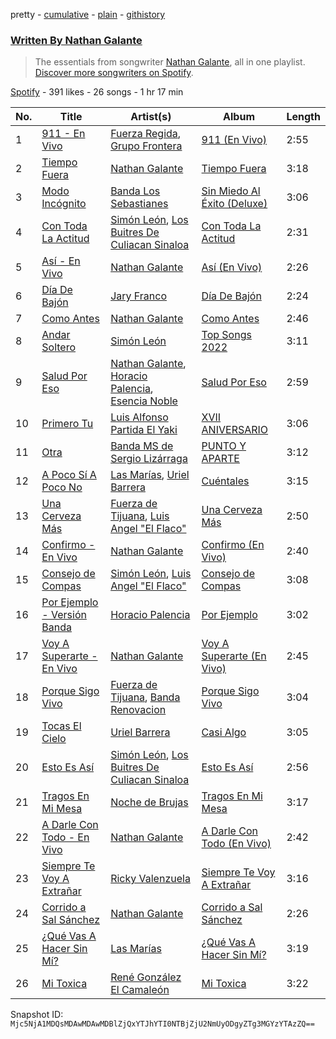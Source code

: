 pretty - [cumulative](/playlists/cumulative/37i9dQZF1EFSipnR79Y2Xq.md) - [plain](/playlists/plain/37i9dQZF1EFSipnR79Y2Xq) - [githistory](https://github.githistory.xyz/mackorone/spotify-playlist-archive/blob/main/playlists/plain/37i9dQZF1EFSipnR79Y2Xq)

### [Written By Nathan Galante](https://open.spotify.com/playlist/37i9dQZF1EFSipnR79Y2Xq)

> The essentials from songwriter <a href="https://artists.spotify.com/songwriter/7m03aDw5dqfBpheQEDSYGp">Nathan Galante</a>, all in one playlist\. <a href="spotify:genre:0JQ5DAqbMKFSCjnQr8QZ3O">Discover more songwriters on Spotify</a>.

[Spotify](https://open.spotify.com/user/spotify) - 391 likes - 26 songs - 1 hr 17 min

| No. | Title | Artist(s) | Album | Length |
|---|---|---|---|---|
| 1 | [911 \- En Vivo](https://open.spotify.com/track/1O0IFR3MYqgQbziKTCf0X4) | [Fuerza Regida](https://open.spotify.com/artist/0ys2OFYzWYB5hRDLCsBqxt), [Grupo Frontera](https://open.spotify.com/artist/6XkjpgcEsYab502Vr1bBeW) | [911 \(En Vivo\)](https://open.spotify.com/album/5C481uIDXJ2Ddkqtq8A28H) | 2:55 |
| 2 | [Tiempo Fuera](https://open.spotify.com/track/01gAbqtPWVRLzHKZjqbtwM) | [Nathan Galante](https://open.spotify.com/artist/0mYDDBNR5KCRC68CkmeOJB) | [Tiempo Fuera](https://open.spotify.com/album/3ofYz6uyOpKbp8DHnCefh3) | 3:18 |
| 3 | [Modo Incógnito](https://open.spotify.com/track/7h1KxwCRPI9WC3hJyLuF8g) | [Banda Los Sebastianes](https://open.spotify.com/artist/0HgICyWHmS6rnl8xWEd0x6) | [Sin Miedo Al Éxito \(Deluxe\)](https://open.spotify.com/album/06RNnPXzGC23bqQiCDTotI) | 3:06 |
| 4 | [Con Toda La Actitud](https://open.spotify.com/track/6J6UUsCUZTDEnfsRjlx204) | [Simón León](https://open.spotify.com/artist/4mTHBSlYMRCM1c22vaQjh0), [Los Buitres De Culiacan Sinaloa](https://open.spotify.com/artist/535ap2f16rTOKTMPTkvbGB) | [Con Toda La Actitud](https://open.spotify.com/album/03GA53bmUWFhRW7j0V0wuO) | 2:31 |
| 5 | [Así \- En Vivo](https://open.spotify.com/track/42VytKp0lKpe2r8Yc9AQ4A) | [Nathan Galante](https://open.spotify.com/artist/0mYDDBNR5KCRC68CkmeOJB) | [Así \(En Vivo\)](https://open.spotify.com/album/0PZeRC7Xtc9n29XEzKbsFx) | 2:26 |
| 6 | [Día De Bajón](https://open.spotify.com/track/3iZFmfp6v6u4sldfg7HgRo) | [Jary Franco](https://open.spotify.com/artist/01agtJ7Ob6B8N8jC8QvAJ6) | [Día De Bajón](https://open.spotify.com/album/3u6jVCx2tYFPRQtzKpUyaM) | 2:24 |
| 7 | [Como Antes](https://open.spotify.com/track/1dyDEkhjJ0T3Qmbio4LpqX) | [Nathan Galante](https://open.spotify.com/artist/0mYDDBNR5KCRC68CkmeOJB) | [Como Antes](https://open.spotify.com/album/4dXvaYgS1eGbZCMa41lSrr) | 2:46 |
| 8 | [Andar Soltero](https://open.spotify.com/track/5RlNv7SVUz96curwoPe3zy) | [Simón León](https://open.spotify.com/artist/4mTHBSlYMRCM1c22vaQjh0) | [Top Songs 2022](https://open.spotify.com/album/52kJMVI7KXoWQLcz6p0twI) | 3:11 |
| 9 | [Salud Por Eso](https://open.spotify.com/track/44aafvQtAsQ8FcVDne725k) | [Nathan Galante](https://open.spotify.com/artist/0mYDDBNR5KCRC68CkmeOJB), [Horacio Palencia](https://open.spotify.com/artist/7arK8QUX7X61NIkChn9no2), [Esencia Noble](https://open.spotify.com/artist/7JvS3PC6AQ9agVN0dm7iEr) | [Salud Por Eso](https://open.spotify.com/album/5rhp0Kg67gEvo7qsq3saFR) | 2:59 |
| 10 | [Primero Tu](https://open.spotify.com/track/1Ia0J3DtOitPrvYVnjT4Ob) | [Luis Alfonso Partida El Yaki](https://open.spotify.com/artist/5l6N2hoIaP7snXdjnCULvk) | [XVII ANIVERSARIO](https://open.spotify.com/album/4cnDNI7pytSivupozFsMi7) | 3:06 |
| 11 | [Otra](https://open.spotify.com/track/50bGZzlFcee3MEmacYBw3e) | [Banda MS de Sergio Lizárraga](https://open.spotify.com/artist/2C6i0I5RiGzDKN9IAF8reh) | [PUNTO Y APARTE](https://open.spotify.com/album/7gweMRej5j0jzExxgwreci) | 3:12 |
| 12 | [A Poco Sí A Poco No](https://open.spotify.com/track/6PPtVe7mYShJD9wIie5MKa) | [Las Marías](https://open.spotify.com/artist/1BsFNAYZkEx6rvQJH4sN6w), [Uriel Barrera](https://open.spotify.com/artist/3pfVmZKUiPAsoIVAa1I8lH) | [Cuéntales](https://open.spotify.com/album/1Ktc4MmcSCn0ddnT8Uin9D) | 3:15 |
| 13 | [Una Cerveza Más](https://open.spotify.com/track/0l8Ai0UPJ1hYOMQcaDa9Vr) | [Fuerza de Tijuana](https://open.spotify.com/artist/0OtCwdMEGIi0GCeLGCO2tQ), [Luis Angel "El Flaco"](https://open.spotify.com/artist/4kJ2OBSNasUA4yOT5NCfCl) | [Una Cerveza Más](https://open.spotify.com/album/7q35s381xW8eW6n6d0twtC) | 2:50 |
| 14 | [Confirmo \- En Vivo](https://open.spotify.com/track/0P4qrOO0kk7lru6WQV4qIt) | [Nathan Galante](https://open.spotify.com/artist/0mYDDBNR5KCRC68CkmeOJB) | [Confirmo \(En Vivo\)](https://open.spotify.com/album/6TSpDvl2aa6W5XRX2pWyfs) | 2:40 |
| 15 | [Consejo de Compas](https://open.spotify.com/track/4xBRZ6a6zcmYcEmPepXGGT) | [Simón León](https://open.spotify.com/artist/4mTHBSlYMRCM1c22vaQjh0), [Luis Angel "El Flaco"](https://open.spotify.com/artist/4kJ2OBSNasUA4yOT5NCfCl) | [Consejo de Compas](https://open.spotify.com/album/5HfoLyN9S6dW3sWKI60QIB) | 3:08 |
| 16 | [Por Ejemplo \- Versión Banda](https://open.spotify.com/track/53PxyMdMIFOG4VhuA1N1bC) | [Horacio Palencia](https://open.spotify.com/artist/7arK8QUX7X61NIkChn9no2) | [Por Ejemplo](https://open.spotify.com/album/2hPh0n7Rf4pk5lrgsiTLCM) | 3:02 |
| 17 | [Voy A Superarte \- En Vivo](https://open.spotify.com/track/4j0gW8CD4w9qiX3JBvVcei) | [Nathan Galante](https://open.spotify.com/artist/0mYDDBNR5KCRC68CkmeOJB) | [Voy A Superarte \(En Vivo\)](https://open.spotify.com/album/6tMFnDvudKXUOlsfkefgdx) | 2:45 |
| 18 | [Porque Sigo Vivo](https://open.spotify.com/track/1sWJERxemKdTKXVGL4zFrJ) | [Fuerza de Tijuana](https://open.spotify.com/artist/0OtCwdMEGIi0GCeLGCO2tQ), [Banda Renovacion](https://open.spotify.com/artist/6yRnpibMV9phmk5aIiqhVk) | [Porque Sigo Vivo](https://open.spotify.com/album/75AAhtE3Tff60VDqsQ8hOf) | 3:04 |
| 19 | [Tocas El Cielo](https://open.spotify.com/track/3x27kK7eSGhxc6PzSgPoeh) | [Uriel Barrera](https://open.spotify.com/artist/3pfVmZKUiPAsoIVAa1I8lH) | [Casi Algo](https://open.spotify.com/album/6xSYTJWevYBfj3ss9Jciuv) | 3:05 |
| 20 | [Esto Es Así](https://open.spotify.com/track/4t9EQ2mAXzPZLpMPwDAGIM) | [Simón León](https://open.spotify.com/artist/4mTHBSlYMRCM1c22vaQjh0), [Los Buitres De Culiacan Sinaloa](https://open.spotify.com/artist/535ap2f16rTOKTMPTkvbGB) | [Esto Es Así](https://open.spotify.com/album/32ZX00cqoOq3l8c2iwZ88x) | 2:56 |
| 21 | [Tragos En Mi Mesa](https://open.spotify.com/track/4642EXxwNH8Z3WamZeoD2X) | [Noche de Brujas](https://open.spotify.com/artist/1bwsprbGyKx2vBbPAwVebl) | [Tragos En Mi Mesa](https://open.spotify.com/album/4YXv1lZBaFinDMRgfgktjN) | 3:17 |
| 22 | [A Darle Con Todo \- En Vivo](https://open.spotify.com/track/7kMnOMAVYzFnJXRqU6cvqD) | [Nathan Galante](https://open.spotify.com/artist/0mYDDBNR5KCRC68CkmeOJB) | [A Darle Con Todo \(En Vivo\)](https://open.spotify.com/album/0sE8OAlzBJE2bRd96WTj1H) | 2:42 |
| 23 | [Siempre Te Voy A Extrañar](https://open.spotify.com/track/0ckp8hGuGLcG5wpJaIgU3b) | [Ricky Valenzuela](https://open.spotify.com/artist/0gMREHxpil2Psc4VRY0urJ) | [Siempre Te Voy A Extrañar](https://open.spotify.com/album/1NBLHCYkm4hgrh7BeSXWBP) | 3:16 |
| 24 | [Corrido a Sal Sánchez](https://open.spotify.com/track/2gAFOnxgXE7KZ1L3CU3Mtr) | [Nathan Galante](https://open.spotify.com/artist/0mYDDBNR5KCRC68CkmeOJB) | [Corrido a Sal Sánchez](https://open.spotify.com/album/7rfsbU64lcWoAbxraGmeBW) | 2:26 |
| 25 | [¿Qué Vas A Hacer Sin Mí?](https://open.spotify.com/track/3Ebp9mbcQRPeItbcccvx4Y) | [Las Marías](https://open.spotify.com/artist/1BsFNAYZkEx6rvQJH4sN6w) | [¿Qué Vas A Hacer Sin Mí?](https://open.spotify.com/album/65yyiSr8XiQrLoUyUPGfZ4) | 3:19 |
| 26 | [Mi Toxica](https://open.spotify.com/track/2cyoeBgg53OnFhL2oE0EGZ) | [René González El Camaleón](https://open.spotify.com/artist/0nnqDGxsJzT8St1QjegXU0) | [Mi Toxica](https://open.spotify.com/album/2ZjnBZPrdxIiJmYnJEc1Wi) | 3:22 |

Snapshot ID: `Mjc5NjA1MDQsMDAwMDAwMDBlZjQxYTJhYTI0NTBjZjU2NmUyODgyZTg3MGYzYTAzZQ==`
